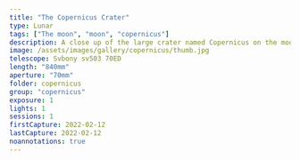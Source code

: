 ```yaml
---
title: "The Copernicus Crater"
type: Lunar
tags: ["The moon", "moon", "copernicus"]
description: A close up of the large crater named Copernicus on the moon.
image: /assets/images/gallery/copernicus/thumb.jpg
telescope: Svbony sv503 70ED
length: "840mm"
aperture: "70mm"
folder: copernicus
group: "copernicus"
exposure: 1
lights: 1
sessions: 1
firstCapture: 2022-02-12 
lastCapture: 2022-02-12
noannotations: true
---
```

